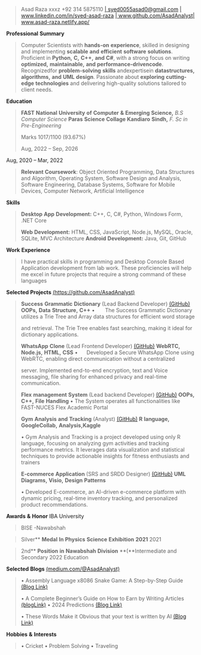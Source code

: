 > Asad Raza
>xxxz
> +92 314 5875110 [\|
> <u>syed0055asad0@gmail.com</u>](mailto:syed0055asad0@gmail.com) [\|
> <u>www.linkedin.com/in/syed-asad-raza</u>](http://www.linkedin.com/in/syed-asad-raza)
> [\|
> <u>www.github.com/AsadAnalyst</u>](https://github.com/AsadAnalyst)[\|
> <u>www.asad-raza.netlify.app/</u>](https://asad-raza.netlify.app/)

**Professional** **Summary**

> Computer Scientists with **hands-on** **experience**, skilled in
> designing and implementing **scalable** **and** **efficient**
> **software** **solutions**. Proficient in **Python,** **C,** **C++,**
> **and** **C#**, with a strong focus on writing **optimized,**
> **maintainable,** **and** **performance-drivencode**. Recognizedfor
> **problem-solving** **skills** andexpertisein **datastructures,**
> **algorithms,** **and** **UML** **design**. Passionate about
> **exploring** **cutting-edge** **technologies** and delivering
> high-quality solutions tailored to client needs.

**Education**

> **FAST** **National** **University** **of** **Computer** **&**
> **Emerging** **Science,** *B.S* *Computer* *Science* **Paras**
> **Science** **Collage** **Kandiaro** **Sindh,** *F.* *Sc* *in*
> *Pre-Engineering*
>
> Marks 1017/1100 (93.67%)
>
> Aug, 2022 – Sep, 2026

Aug, 2020 – Mar, 2022

> **Relevant** **Coursework**: Object Oriented Programming, Data
> Structures and Algorithm, Operating System, Software Design and
> Analysis, Software Engineering, Database Systems, Software for Mobile
> Devices, Computer Network, Artificial Intelligence

**Skills**

> **Desktop** **App** **Development:** C++, C, C#, Python, Windows Form,
> .NET Core
>
> **Web** **Development:** HTML, CSS, JavaScript, Node.js, MySQL,
> Oracle, SQLite, MVC Architecture **Android** **Development:** Java,
> Git, GitHub

**Work** **Experience**

> I have practical skills in programming and Desktop Console Based
> Application development from lab work. These proficiencies will help
> me excel in future projects that require a strong command of these
> languages

**Selected** **Projects**
[<u>(https://github.com/AsadAnalyst)</u>](https://github.com/AsadAnalyst)

> **Success** **Grammatic** **Dictionary** (Lead Backend Developer)
> [<u>(GitHub)</u>](https://github.com/AsadAnalyst/Success-Grammatic-Dictionary-)
> **OOPs,** **Data** **Structure,** **C++** •       The Success
> Grammatic Dictionary utilizes a Trie Tree and Array data structures
> for efficient word storage
>
> and retrieval. The Trie Tree enables fast searching, making it ideal
> for dictionary applications.
>
> **WhatsApp** **Clone** (Lead Frontend Developer)
> [<u>(GitHub)</u>](https://github.com/AsadAnalyst/WhatsApp-Clone)
> **WebRTC,** **Node.js,** **HTML,** **CSS** •      Developed a Secure
> WhatsApp Clone using WebRTC, enabling direct communication without a
> centralized
>
> server. Implemented end-to-end encryption, text and Voice messaging,
> file sharing for enhanced privacy and real-time communication.
>
> **Flex** **management** **System** (Lead backend Developer)
> [<u>(GitHub)</u>](https://github.com/AsadAnalyst/Flex-management-System-)
> **OOPs,** **C++,** **File** **Handling** • The System operates all
> functionalities like FAST-NUCES Flex Academic Portal
>
> **Gym** **Analysis** **and** **Tracking** (Analyst)
> [<u>(GitHub)</u>](https://github.com/AsadAnalyst/Gym-Analysis-and-Tracking)
> **R** **language,** **GoogleCollab,** **Analysis,Kaggle**
>
> • Gym Analysis and Tracking is a project developed using only R
> language, focusing on analyzing gym activities and tracking
> performance metrics. It leverages data visualization and statistical
> techniques to provide actionable insights for fitness enthusiasts and
> trainers
>
> **E-commerce** **Application** (SRS and SRDD Designer)
> [(<u>GitHub)</u>](https://github.com/AsadAnalyst/-E-commerce-Application-SRS-and-SRDD-)
> **UML** **Diagrams,** **Visio,** **Design** **Patterns**
>
> • Developed E-commerce, an AI-driven e-commerce platform with dynamic
> pricing, real-time inventory tracking, and personalized product
> recommendations.

**Awards** **&** **Honor** IBA University

> BISE -Nawabshah

> Silver** **Medal** **In** **Physics** **Science** **Exhibition**
**2021** 2021

> 2nd** **Position** **in** **Nawabshah** **Division** **(**Intermediate
and Secondary 2022 Education

**Selected** **Blogs**
[<u>(medium.com/@AsadAnalyst)</u>](https://medium.com/@AsadAnalyst)

> • Assembly Language x8086 Snake Game: A Step-by-Step Guide [<u>(Blog
> Link)</u>](https://medium.com/@AsadAnalyst/snake-game-a-super-popular-one-was-on-nokia-phones-for-everyone-to-play-in-their-childhood-10ada50dea62)
>
> • A Complete Beginner’s Guide on How to Earn by Writing Articles
> [<u>(blogLink)</u>](https://medium.com/@AsadAnalyst/a-complete-beginners-guide-on-how-to-earn-by-writing-articles-9619559a4882)
> • 2024 Predictions [<u>(Blog
> Link)</u>](https://medium.com/@AsadAnalyst/2024-predictions-b4f595f8e48a)
>
> • These Words Make it Obvious that your text is written by AI
> [<u>(Blog
> Link)</u>](https://medium.com/@AsadAnalyst/these-words-make-it-obvious-that-your-text-is-written-by-ai-7d132e985617)

**Hobbies** **&** **Interests**

> • Cricket • Problem Solving • Traveling
